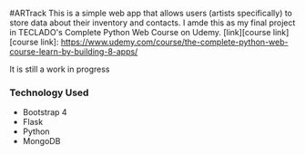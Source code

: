 #ARTrack
This is a simple web app that allows users (artists specifically) to store data about their inventory and contacts. I amde this as my final project in TECLADO's Complete Python Web Course on Udemy. [link][course link]
[course link]: https://www.udemy.com/course/the-complete-python-web-course-learn-by-building-8-apps/

It is still a work in progress

### Technology Used
* Bootstrap 4
* Flask
* Python
* MongoDB
